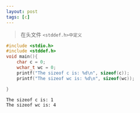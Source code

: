 ```yaml
---
layout: post
tags: [c]
---
```


> 在头文件 `<stddef.h>中定义`

```c
#include <stdio.h>
#include <stddef.h>
void main(){
    char c = 0;
    wchar_t wc = 0;
    printf("The sizeof c is: %d\n", sizeof(c));
    printf("The sizeof wc is: %d\n", sizeof(wc));

}
```

```bash
The sizeof c is: 1
The sizeof wc is: 4

```



